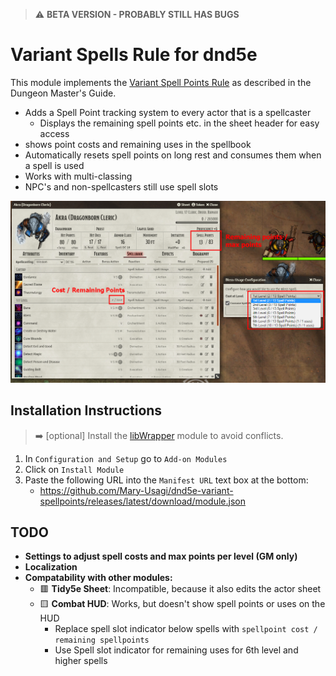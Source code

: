 > :warning: **BETA VERSION - PROBABLY STILL HAS BUGS**

# Variant Spells Rule for dnd5e

This module implements the [Variant Spell Points Rule](https://www.dndbeyond.com/sources/dmg/dungeon-masters-workshop#VariantSpellPoints) as described in the Dungeon Master's Guide. 

* Adds a Spell Point tracking system to every actor that is a spellcaster
  * Displays the remaining spell points etc. in the sheet header for easy access
* shows point costs and remaining uses in the spellbook
* Automatically resets spell points on long rest and consumes them when a spell is used
* Works with multi-classing
* NPC's and non-spellcasters still use spell slots

![Screenshot](images/screenshot.jpg)

## Installation Instructions

> :arrow_right: [optional] Install the [libWrapper](https://foundryvtt.com/packages/lib-wrapper) module to avoid conflicts.

1. In `Configuration and Setup` go to `Add-on Modules` 
2. Click on `Install Module`
3. Paste the following URL into the `Manifest URL` text box at the bottom: 
   - https://github.com/Mary-Usagi/dnd5e-variant-spellpoints/releases/latest/download/module.json


## TODO
- **Settings to adjust spell costs and max points per level (GM only)**
- **Localization**
- **Compatability with other modules:**
  - :red_square: **Tidy5e Sheet**: Incompatible, because it also edits the actor sheet
  - :yellow_square: **Combat HUD**: Works, but doesn't show spell points or uses on the HUD
     - Replace spell slot indicator below spells with `spellpoint cost / remaining spellpoints`
     - Use Spell slot indicator for remaining uses for 6th level and higher spells